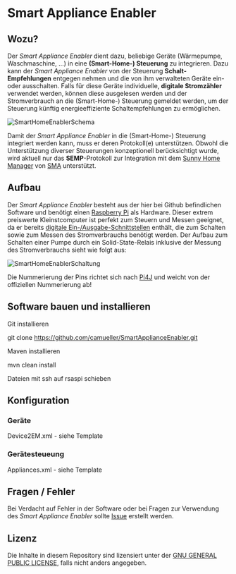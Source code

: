 # Smart Appliance Enabler

## Wozu?
Der *Smart Appliance Enabler* dient dazu, beliebige Geräte (Wärmepumpe, Waschmaschine, ...) in eine **(Smart-Home-) Steuerung** zu integrieren. Dazu kann der *Smart Appliance Enabler* von der Steuerung **Schalt-Empfehlungen** entgegen nehmen und die von ihm verwalteten Geräte ein- oder ausschalten. Falls für diese Geräte individuelle, **digitale Stromzähler** verwendet werden, können diese ausgelesen werden und der Stromverbrauch an die (Smart-Home-) Steuerung gemeldet werden, um der Steuerung künftig energieeffiziente Schaltempfehlungen zu ermöglichen.

![SmartHomeEnablerSchema](https://github.com/camueller/SmartApplianceEnabler/blob/master/pics/SmartHomeEnablerSchema.png)

Damit der *Smart Appliance Enabler* in die (Smart-Home-) Steuerung integriert werden kann, muss er deren Protokoll(e) unterstützen. Obwohl die Unterstützung diverser Steuerungen konzeptionell berücksichtigt wurde, wird aktuell nur das **SEMP**-Protokoll zur Integration mit dem [Sunny Home Manager](http://www.sma.de/produkte/monitoring-control/sunny-home-manager.html) von [SMA](http://www.sma.de) unterstützt.

## Aufbau
Der *Smart Appliance Enabler* besteht aus der hier bei Github befindlichen Software und benötigt einen [Raspberry Pi](https://de.wikipedia.org/wiki/Raspberry_Pi) als Hardware. Dieser extrem preiswerte Kleinstcomputer ist perfekt zum Steuern und Messen geeignet, da er bereits [digitale Ein-/Ausgabe-Schnittstellen](https://de.wikipedia.org/wiki/Raspberry_Pi#GPIO) enthält, die zum Schalten sowie zum Messen des Stromverbrauchs benötigt werden. Der Aufbau zum Schalten einer Pumpe durch ein Solid-State-Relais inklusive der Messung des Stromverbrauchs sieht wie folgt aus:

![SmartHomeEnablerSchaltung](https://github.com/camueller/SmartApplianceEnabler/blob/master/pics/SmartHomeEnablerSchaltung.png)

Die Nummerierung der Pins richtet sich nach [Pi4J](http://pi4j.com/images/gpio-control-example-large.png) und weicht von der offiziellen Nummerierung ab!

## Software bauen und installieren

Git installieren

git clone https://github.com/camueller/SmartApplianceEnabler.git

Maven installieren

mvn clean install

Dateien mit ssh auf rsaspi schieben

## Konfiguration
### Geräte
Device2EM.xml - siehe Template

### Gerätesteueung
Appliances.xml - siehe Template

## Fragen / Fehler
Bei Verdacht auf Fehler in der Software oder bei Fragen zur Verwendung des *Smart Appliance Enabler* sollte [Issue](https://github.com/camueller/SmartApplianceEnabler/issues) erstellt werden.

## Lizenz
Die Inhalte in diesem Repository sind lizensiert unter der [GNU GENERAL PUBLIC LICENSE](LICENSE.txt), falls nicht anders angegeben.
